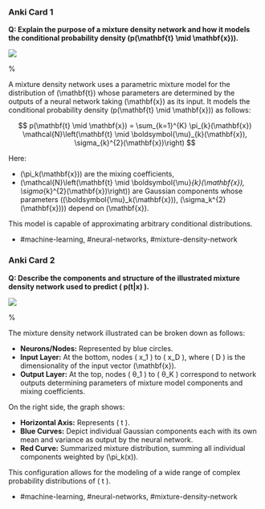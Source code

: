### Anki Card 1

**Q: Explain the purpose of a mixture density network and how it models the conditional probability density \(p(\mathbf{t} \mid \mathbf{x})\).**

![](https://cdn.mathpix.com/cropped/2024_05_26_fdc10e06182b216dcb8fg-1.jpg?height=442&width=952&top_left_y=221&top_left_x=696)

%

A mixture density network uses a parametric mixture model for the distribution of \(\mathbf{t}\) whose parameters are determined by the outputs of a neural network taking \(\mathbf{x}\) as its input. It models the conditional probability density \(p(\mathbf{t} \mid \mathbf{x})\) as follows:

$$
p(\mathbf{t} \mid \mathbf{x}) = \sum_{k=1}^{K} \pi_{k}(\mathbf{x}) \mathcal{N}\left(\mathbf{t} \mid \boldsymbol{\mu}_{k}(\mathbf{x}), \sigma_{k}^{2}(\mathbf{x})\right)
$$

Here:
- \(\pi_k(\mathbf{x})\) are the mixing coefficients,
- \(\mathcal{N}\left(\mathbf{t} \mid \boldsymbol{\mu}_{k}(\mathbf{x}), \sigma_{k}^{2}(\mathbf{x})\right)\) are Gaussian components whose parameters (\(\boldsymbol{\mu}_k(\mathbf{x})\), \(\sigma_k^{2}(\mathbf{x})\)) depend on \(\mathbf{x}\).

This model is capable of approximating arbitrary conditional distributions.

- #machine-learning, #neural-networks, #mixture-density-network

### Anki Card 2

**Q: Describe the components and structure of the illustrated mixture density network used to predict \( p(t|x) \).**

![](https://cdn.mathpix.com/cropped/2024_05_26_fdc10e06182b216dcb8fg-1.jpg?height=442&width=952&top_left_y=221&top_left_x=696)

%

The mixture density network illustrated can be broken down as follows:

- **Neurons/Nodes:** Represented by blue circles.
- **Input Layer:** At the bottom, nodes \( x_1 \) to \( x_D \), where \( D \) is the dimensionality of the input vector \(\mathbf{x}\).
- **Output Layer:** At the top, nodes \( θ_1 \) to \( θ_K \) correspond to network outputs determining parameters of mixture model components and mixing coefficients.

On the right side, the graph shows:

- **Horizontal Axis:** Represents \( t \).
- **Blue Curves:** Depict individual Gaussian components each with its own mean and variance as output by the neural network.
- **Red Curve:** Summarized mixture distribution, summing all individual components weighted by \(\pi_k(x)\).

This configuration allows for the modeling of a wide range of complex probability distributions of \( t \).

- #machine-learning, #neural-networks, #mixture-density-network